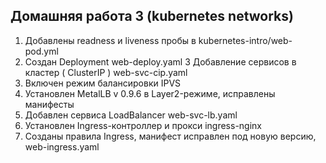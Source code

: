 ## Домашняя работа 3 (kubernetes networks)

1. Добавлены readness и liveness пробы в kubernetes-intro/web-pod.yml
2. Создан Deployment web-deploy.yaml
3  Добавление сервисов в кластер ( ClusterIP ) web-svc-cip.yaml
4. Включен режим балансировки IPVS
5. Установлен MetalLB v 0.9.6 в Layer2-режиме, исправлены манифесты
6. Добавлен сервиса LoadBalancer web-svc-lb.yaml
7. Установлен Ingress-контроллер и прокси ingress-nginx
8. Созданы правила Ingress, манифест исправлен под новую версию, web-ingress.yaml
